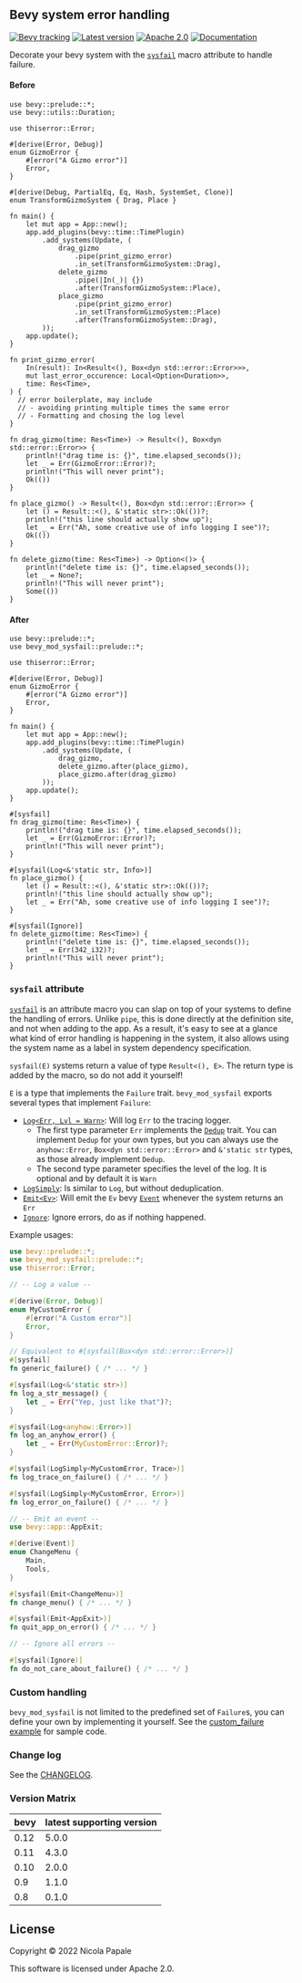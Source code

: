 ## Bevy system error handling 

[![Bevy tracking](https://img.shields.io/badge/Bevy%20tracking-released%20version-lightblue)](https://github.com/bevyengine/bevy/blob/main/docs/plugins_guidelines.md#main-branch-tracking)
[![Latest version](https://img.shields.io/crates/v/bevy_mod_sysfail.svg)](https://crates.io/crates/bevy_mod_sysfail)
[![Apache 2.0](https://img.shields.io/badge/license-Apache-blue.svg)](./LICENSE)
[![Documentation](https://docs.rs/bevy_mod_sysfail/badge.svg)](https://docs.rs/bevy_mod_sysfail/)

Decorate your bevy system with the [`sysfail`] macro attribute to handle failure.

#### Before

```rust,no_run
use bevy::prelude::*;
use bevy::utils::Duration;

use thiserror::Error;

#[derive(Error, Debug)]
enum GizmoError {
    #[error("A Gizmo error")]
    Error,
}

#[derive(Debug, PartialEq, Eq, Hash, SystemSet, Clone)]
enum TransformGizmoSystem { Drag, Place }

fn main() {
    let mut app = App::new();
    app.add_plugins(bevy::time::TimePlugin)
        .add_systems(Update, (
            drag_gizmo
                .pipe(print_gizmo_error)
                .in_set(TransformGizmoSystem::Drag),
            delete_gizmo
                .pipe(|In(_)| {})
                .after(TransformGizmoSystem::Place),
            place_gizmo
                .pipe(print_gizmo_error)
                .in_set(TransformGizmoSystem::Place)
                .after(TransformGizmoSystem::Drag),
        ));
    app.update();
}

fn print_gizmo_error(
    In(result): In<Result<(), Box<dyn std::error::Error>>>,
    mut last_error_occurence: Local<Option<Duration>>,
    time: Res<Time>,
) {
  // error boilerplate, may include
  // - avoiding printing multiple times the same error
  // - Formatting and chosing the log level
}

fn drag_gizmo(time: Res<Time>) -> Result<(), Box<dyn std::error::Error>> {
    println!("drag time is: {}", time.elapsed_seconds());
    let _ = Err(GizmoError::Error)?;
    println!("This will never print");
    Ok(())
}

fn place_gizmo() -> Result<(), Box<dyn std::error::Error>> {
    let () = Result::<(), &'static str>::Ok(())?;
    println!("this line should actually show up");
    let _ = Err("Ah, some creative use of info logging I see")?;
    Ok(())
}

fn delete_gizmo(time: Res<Time>) -> Option<()> {
    println!("delete time is: {}", time.elapsed_seconds());
    let _ = None?;
    println!("This will never print");
    Some(())
}
```

#### After

```rust,no_run
use bevy::prelude::*;
use bevy_mod_sysfail::prelude::*;

use thiserror::Error;

#[derive(Error, Debug)]
enum GizmoError {
    #[error("A Gizmo error")]
    Error,
}

fn main() {
    let mut app = App::new();
    app.add_plugins(bevy::time::TimePlugin)
        .add_systems(Update, (
            drag_gizmo,
            delete_gizmo.after(place_gizmo),
            place_gizmo.after(drag_gizmo)
        ));
    app.update();
}

#[sysfail]
fn drag_gizmo(time: Res<Time>) {
    println!("drag time is: {}", time.elapsed_seconds());
    let _ = Err(GizmoError::Error)?;
    println!("This will never print");
}

#[sysfail(Log<&'static str, Info>)]
fn place_gizmo() {
    let () = Result::<(), &'static str>::Ok(())?;
    println!("this line should actually show up");
    let _ = Err("Ah, some creative use of info logging I see")?;
}

#[sysfail(Ignore)]
fn delete_gizmo(time: Res<Time>) {
    println!("delete time is: {}", time.elapsed_seconds());
    let _ = Err(342_i32)?;
    println!("This will never print");
}
```

### `sysfail` attribute

[`sysfail`] is an attribute macro you can slap on top of your systems to define
the handling of errors. Unlike `pipe`, this is done directly at the definition
site, and not when adding to the app. As a result, it's easy to see at a glance
what kind of error handling is happening in the system, it also allows using
the system name as a label in system dependency specification.

`sysfail(E)` systems return a value of type `Result<(), E>`. The return type
is added by the macro, so do not add it yourself!

`E` is a type that implements the `Failure` trait. `bevy_mod_sysfail` exports
several types that implement `Failure`:

- [`Log<Err, Lvl = Warn>`][`Log`]: Will log `Err` to the tracing logger.
   - The first type parameter `Err` implements the [`Dedup`] trait. You can
     implement `Dedup` for your own types, but you can always use the
     `anyhow::Error`, `Box<dyn std::error::Error>` and `&'static str` types,
     as those already implement `Dedup`.
   - The second type parameter specifies the level of the log. It is optional
     and by default it is `Warn`
- [`LogSimply`]: Is similar to `Log`, but without deduplication.
- [`Emit<Ev>`][`Emit`]: Will emit the `Ev` bevy [`Event`] whenever the system returns an `Err`
- [`Ignore`]: Ignore errors, do as if nothing happened.

Example usages:

```rust
use bevy::prelude::*;
use bevy_mod_sysfail::prelude::*;
use thiserror::Error;

// -- Log a value --

#[derive(Error, Debug)]
enum MyCustomError {
    #[error("A Custom error")]
    Error,
}

// Equivalent to #[sysfail(Box<dyn std::error::Error>)]
#[sysfail]
fn generic_failure() { /* ... */ }

#[sysfail(Log<&'static str>)]
fn log_a_str_message() {
    let _ = Err("Yep, just like that")?;
}

#[sysfail(Log<anyhow::Error>)]
fn log_an_anyhow_error() {
    let _ = Err(MyCustomError::Error)?;
}

#[sysfail(LogSimply<MyCustomError, Trace>)]
fn log_trace_on_failure() { /* ... */ }

#[sysfail(LogSimply<MyCustomError, Error>)]
fn log_error_on_failure() { /* ... */ }

// -- Emit an event --
use bevy::app::AppExit;

#[derive(Event)]
enum ChangeMenu {
    Main,
    Tools,
}

#[sysfail(Emit<ChangeMenu>)]
fn change_menu() { /* ... */ }

#[sysfail(Emit<AppExit>)]
fn quit_app_on_error() { /* ... */ }

// -- Ignore all errors --

#[sysfail(Ignore)]
fn do_not_care_about_failure() { /* ... */ }
```

### Custom handling

`bevy_mod_sysfail` is not limited to the predefined set of `Failure`s, you can
define your own by implementing it yourself.
See the [custom_failure example] for sample code.

### Change log

See the [CHANGELOG].

### Version Matrix

| bevy | latest supporting version      |
|------|--------|
| 0.12 | 5.0.0 |
| 0.11 | 4.3.0 |
| 0.10 | 2.0.0 |
| 0.9  | 1.1.0 |
| 0.8  | 0.1.0 |

## License

Copyright © 2022 Nicola Papale

This software is licensed under Apache 2.0.

[CHANGELOG]: https://github.com/nicopap/bevy_mod_sysfail/blob/v5.0.0/CHANGELOG.md
[custom_failure example]: https://github.com/nicopap/bevy_mod_sysfail/blob/v5.0.0/examples/custom_failure.rs
[`Dedup`]: https://docs.rs/bevy_mod_sysfail/5.0.0/bevy_mod_sysfail/trait.Dedup.html
[`Failure`]: https://docs.rs/bevy_mod_sysfail/5.0.0/bevy_mod_sysfail/trait.Failure.html
[`sysfail`]: https://docs.rs/bevy_mod_sysfail/5.0.0/bevy_mod_sysfail/attr.sysfail.html
[`Emit`]: https://docs.rs/bevy_mod_sysfail/5.0.0/bevy_mod_sysfail/prelude/struct.Emit.html
[`Log`]: https://docs.rs/bevy_mod_sysfail/5.0.0/bevy_mod_sysfail/prelude/struct.Log.html
[`LogSimply`]: https://docs.rs/bevy_mod_sysfail/5.0.0/bevy_mod_sysfail/prelude/struct.LogSimply.html
[`Ignore`]: https://docs.rs/bevy_mod_sysfail/5.0.0/bevy_mod_sysfail/prelude/struct.Ignore.html
[`Event`]: https://docs.rs/bevy/0.12/bevy/ecs/event/trait.Event.html
